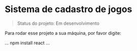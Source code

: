 <h1>Sistema de cadastro de jogos </h1>

> Status do projeto: Em desenvolvimento

Para rodar esse projeto a sua máquina, por favor digite:

...
npm install react
...
